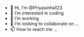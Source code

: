 - 👋 Hi, I’m @Priyasinha123
- 👀 I’m interested in coding
- 🌱 I’m working
- 💞️ I’m looking to collaborate on ...
- 📫 How to reach me ...

<!---
Priyasinha123/Priyasinha123 is a ✨ special ✨ repository because its `README.md` (this file) appears on your GitHub profile.
You can click the Preview link to take a look at your changes.
--->
